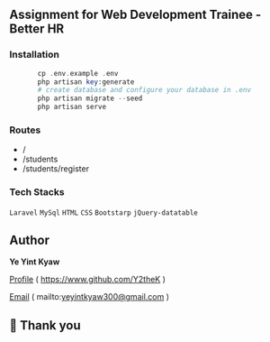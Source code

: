 ## Assignment for Web Development Trainee - Better HR

### Installation 
```     php composer install 
       cp .env.example .env 
       php artisan key:generate
       # create database and configure your database in .env 
       php artisan migrate --seed 
       php artisan serve    
```

### Routes
- /
- /students
- /students/register
       
### Tech Stacks
` Laravel `  ` MySql ` `HTML` `CSS` `Bootstarp` `jQuery-datatable` 

## Author
**Ye Yint Kyaw**

[Profile](https://www.github.com/Y2theK) ( https://www.github.com/Y2theK )

[Email](mailto:yeyintkyaw300@gmail.com?subject=Hi "Hi!") ( mailto:yeyintkyaw300@gmail.com )

## 🤝 Thank you


